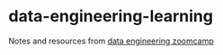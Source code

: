 # data-engineering-learning
Notes and resources from [data engineering zoomcamp](https://github.com/DataTalksClub/data-engineering-zoomcamp)
